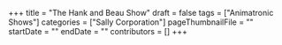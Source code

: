 +++
title = "The Hank and Beau Show"
draft = false
tags = ["Animatronic Shows"]
categories = ["Sally Corporation"]
pageThumbnailFile = ""
startDate = ""
endDate = ""
contributors = []
+++
